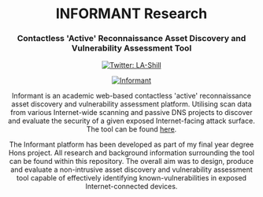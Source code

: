 <h1 align="center">INFORMANT Research</h1>
<h3 align="center">Contactless 'Active' Reconnaissance Asset Discovery and Vulnerability Assessment Tool</h3>
<p align="center">
  <a href="https://twitter.com/liamshill">
    <img alt="Twitter: LA-Shill" src="https://img.shields.io/twitter/follow/liamshill.svg?style=social" target="_blank" />
  </a>
</p>
<p align="center">
  <a href="https://github.com/LA-Shill/Informant">
    <img src="https://i.ibb.co/10dz06c/informant.png" alt="Informant">
  </a>
  <p align="center">
 Informant is an academic web-based contactless 'active' reconnaissance asset discovery and vulnerability assessment platform. Utilising scan data from various Internet-wide scanning and passive DNS projects to discover and evaluate the security of a given exposed Internet-facing attack surface.  The tool can be found <a href="https://github.com/LA-Shill/Informant">here</a>.
<p align="center">
      The Informant platform has been developed as part of my final year degree Hons project. All research and background information surrounding the tool can be found within this repository. The overall aim was to design, produce and evaluate a non-intrusive asset discovery and vulnerability assessment tool capable of effectively identifying known-vulnerabilities in exposed Internet-connected devices.</p>
